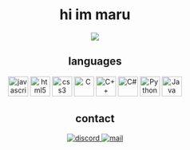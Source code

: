 <h1 align="center">hi im maru</h1>
<div align="center">
  <img src="https://cdn.discordapp.com/attachments/1154005453869686884/1238223141050908672/Comp_1_1.gif?ex=66b1dbe9&is=66b08a69&hm=fde5d46c6c666cbd0e924979778f2d771a2eb101d48f1394ac60940da8bf865f&"/>
</div>

<h2 align="center">languages</h2>
<p align="center">
  <img src="https://cdn.jsdelivr.net/gh/devicons/devicon/icons/javascript/javascript-original.svg" height="40" alt="javascript logo"  />
  <img src="https://cdn.jsdelivr.net/gh/devicons/devicon/icons/html5/html5-original.svg" height="40" alt="html5 logo"  />
  <img src="https://cdn.jsdelivr.net/gh/devicons/devicon/icons/css3/css3-original.svg" height="40" alt="css3 logo"  />
  <img src="https://cdn.jsdelivr.net/gh/devicons/devicon/icons/c/c-original.svg" alt="C" height="40" />
  <img src="https://cdn.jsdelivr.net/gh/devicons/devicon/icons/cplusplus/cplusplus-original.svg" alt="C++" height="40" />
  <img src="https://cdn.jsdelivr.net/gh/devicons/devicon/icons/csharp/csharp-original.svg" alt="C#" height="40" />
  <img src="https://cdn.jsdelivr.net/gh/devicons/devicon/icons/python/python-original.svg" alt="Python" height="40" />
  <img src="https://cdn.jsdelivr.net/gh/devicons/devicon/icons/java/java-original.svg" alt="Java" height="40" />
</p>

<h2 align="center">contact</h2>
<p align="center">
  <a href="https://discordapp.com/users/306132462218772481">
    <img src="https://img.shields.io/badge/Discord-7289DA?style=for-the-badge&logo=discord&logoColor=white" alt="discord"/>
  </a>
<a href="mailto:maru@marusdeath.com">
  <img src="https://img.shields.io/badge/Mail-blue?style=for-the-badge&logo=gmail&logoColor=white" alt="mail"/>
</a>
</p>
